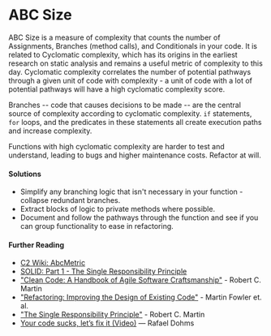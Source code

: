 # ABC Size

ABC Size is a measure of complexity that counts the number of Assignments, Branches (method calls), and Conditionals in your code. It is related to Cyclomatic complexity, which has its origins in the earliest research on static analysis and remains a useful metric of complexity to this day. Cyclomatic complexity correlates the number of potential pathways through a given unit of code with complexity - a unit of code with a lot of potential pathways will have a high cyclomatic complexity score.

Branches -- code that causes decisions to be made -- are the central source of complexity according to cyclomatic complexity. `if` statements, `for` loops, and the predicates in these statements all create execution paths and increase complexity.

Functions with high cyclomatic complexity are harder to test and understand, leading to bugs and higher maintenance costs. Refactor at will.

#### Solutions

* Simplify any branching logic that isn't necessary in your function - collapse redundant branches.
* Extract blocks of logic to private methods where possible.
* Document and follow the pathways through the function and see if you can group functionality to ease in refactoring.

#### Further Reading

* [C2 Wiki: AbcMetric](http://c2.com/cgi/wiki?AbcMetric)
* [SOLID: Part 1 - The Single Responsibility Principle](http://code.tutsplus.com/tutorials/solid-part-1-the-single-responsibility-principle--net-36074) 
* ["Clean Code: A Handbook of Agile Software Craftsmanship"](http://www.amazon.com/Clean-Code-Handbook-Software-Craftsmanship/dp/0132350882) - Robert C. Martin
* ["Refactoring: Improving the Design of Existing Code"](http://www.amazon.com/gp/product/0201485672/) - Martin Fowler et. al.
* ["The Single Responsibility Principle"](http://programmer.97things.oreilly.com/wiki/index.php/The_Single_Responsibility_Principle) - Robert C. Martin
* [Your code sucks, let’s fix it (Video)](https://www.youtube.com/watch?v=GtB5DAfOWMQ) — Rafael Dohms
